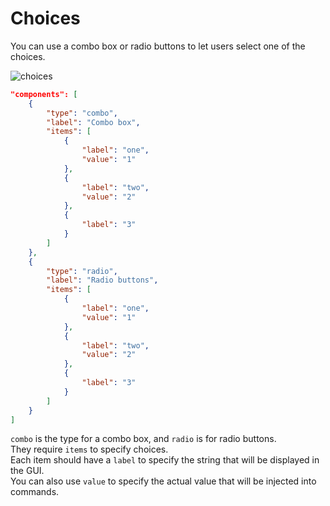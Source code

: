 # Choices

You can use a combo box or radio buttons to let users select one of the choices.  

![choices](https://github.com/matyalatte/tuw/assets/69258547/7dc186dc-685f-4258-8f74-a78f75e1ae26)  

```json
"components": [
    {
        "type": "combo",
        "label": "Combo box",
        "items": [
            {
                "label": "one",
                "value": "1"
            },
            {
                "label": "two",
                "value": "2"
            },
            {
                "label": "3"
            }
        ]
    },
    {
        "type": "radio",
        "label": "Radio buttons",
        "items": [
            {
                "label": "one",
                "value": "1"
            },
            {
                "label": "two",
                "value": "2"
            },
            {
                "label": "3"
            }
        ]
    }
]
```

`combo` is the type for a combo box, and `radio` is for radio buttons.  
They require `items` to specify choices.  
Each item should have a `label` to specify the string that will be displayed in the GUI.  
You can also use `value` to specify the actual value that will be injected into commands.  
